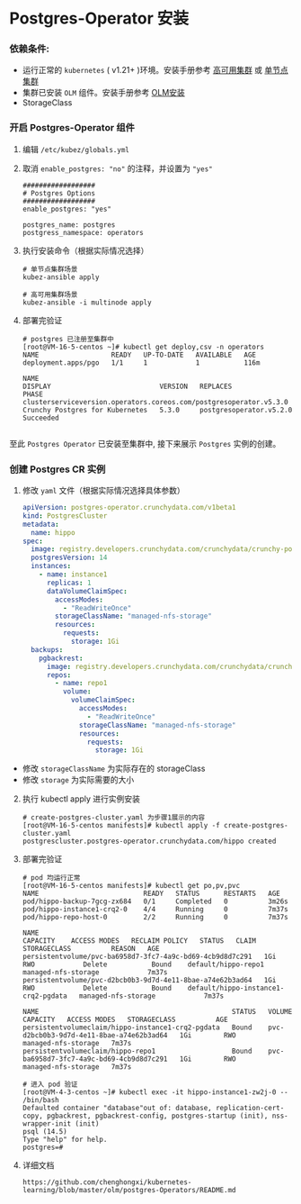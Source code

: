 # Postgres-Operator 安装

### 依赖条件:
- 运行正常的 `kubernetes` ( v1.21+ )环境。安装手册参考 [高可用集群](../install/multinode.md) 或 [单节点集群](../install/all-in-one.md)
- 集群已安装 `OLM` 组件。安装手册参考 [OLM安装](../paas/olm.md)
- StorageClass

### 开启 Postgres-Operator 组件
1. 编辑 `/etc/kubez/globals.yml`

2. 取消 `enable_postgres: "no"` 的注释，并设置为 `"yes"`
    ```shell
    ##################
    # Postgres Options 
    ##################
    enable_postgres: "yes"
   
    postgres_name: postgres
    postgress_namespace: operators
    ```
3. 执行安装命令（根据实际情况选择）
    ```shell
    # 单节点集群场景
    kubez-ansible apply

    # 高可用集群场景
    kubez-ansible -i multinode apply
    ```
4. 部署完验证
    ```shell
    # postgres 已注册至集群中
    [root@VM-16-5-centos ~]# kubectl get deploy,csv -n operators
    NAME                  READY   UP-TO-DATE   AVAILABLE   AGE
    deployment.apps/pgo   1/1     1            1           116m

    NAME                                                                 DISPLAY                           VERSION   REPLACES                  PHASE
    clusterserviceversion.operators.coreos.com/postgresoperator.v5.3.0   Crunchy Postgres for Kubernetes   5.3.0     postgresoperator.v5.2.0   Succeeded


至此 `Postgres Operator` 已安装至集群中, 接下来展示 `Postgres` 实例的创建。

### 创建 Postgres CR 实例
1. 修改 `yaml` 文件（根据实际情况选择具体参数）
   ```yaml
   apiVersion: postgres-operator.crunchydata.com/v1beta1
   kind: PostgresCluster
   metadata:
     name: hippo
   spec:
     image: registry.developers.crunchydata.com/crunchydata/crunchy-postgres:ubi8-14.5-1
     postgresVersion: 14
     instances:
       - name: instance1
         replicas: 1
         dataVolumeClaimSpec:
           accessModes:
             - "ReadWriteOnce"
           storageClassName: "managed-nfs-storage"
           resources:
             requests:
               storage: 1Gi
     backups:
       pgbackrest:
         image: registry.developers.crunchydata.com/crunchydata/crunchy-pgbackrest:ubi8-2.40-1
         repos:
           - name: repo1
             volume:
               volumeClaimSpec:
                 accessModes:
                   - "ReadWriteOnce"
                 storageClassName: "managed-nfs-storage"
                 resources:
                   requests:
                     storage: 1Gi
   ```
- 修改 `storageClassName` 为实际存在的 storageClass
- 修改 `storage` 为实际需要的大小

2. 执行 kubectl apply 进行实例安装  
   ```shell
   # create-postgres-cluster.yaml 为步骤1展示的内容
   [root@VM-16-5-centos manifests]# kubectl apply -f create-postgres-cluster.yaml
   postgrescluster.postgres-operator.crunchydata.com/hippo created
   ```   

3. 部署完验证
   ```shell
   # pod 均运行正常
   [root@VM-16-5-centos manifests]# kubectl get po,pv,pvc
   NAME                          READY   STATUS      RESTARTS   AGE
   pod/hippo-backup-7gcg-zx684   0/1     Completed   0          3m26s
   pod/hippo-instance1-crq2-0    4/4     Running     0          7m37s
   pod/hippo-repo-host-0         2/2     Running     0          7m37s

   NAME                                                        CAPACITY    ACCESS MODES   RECLAIM POLICY   STATUS   CLAIM                                 STORAGECLASS          REASON   AGE
   persistentvolume/pvc-ba6958d7-3fc7-4a9c-bd69-4cb9d8d7c291   1Gi        RWO            Delete           Bound    default/hippo-repo1                   managed-nfs-storage            7m37s
   persistentvolume/pvc-d2bcb0b3-9d7d-4e11-8bae-a74e62b3ad64   1Gi        RWO            Delete           Bound    default/hippo-instance1-crq2-pgdata   managed-nfs-storage            7m37s

   NAME                                                STATUS   VOLUME                                     CAPACITY   ACCESS MODES   STORAGECLASS          AGE
   persistentvolumeclaim/hippo-instance1-crq2-pgdata   Bound    pvc-d2bcb0b3-9d7d-4e11-8bae-a74e62b3ad64   1Gi        RWO            managed-nfs-storage   7m37s
   persistentvolumeclaim/hippo-repo1                   Bound    pvc-ba6958d7-3fc7-4a9c-bd69-4cb9d8d7c291   1Gi        RWO            managed-nfs-storage   7m37s

   # 进入 pod 验证
   [root@VM-4-3-centos ~]# kubectl exec -it hippo-instance1-zw2j-0 -- /bin/bash
   Defaulted container "database"out of: database, replication-cert-copy, pgbackrest, pgbackrest-config, postgres-startup (init), nss-wrapper-init (init)
   psql (14.5)
   Type "help" for help.
   postgres=#
   ```
4. 详细文档
   ```shell
   https://github.com/chenghongxi/kubernetes-learning/blob/master/olm/postgres-Operators/README.md
   ```
